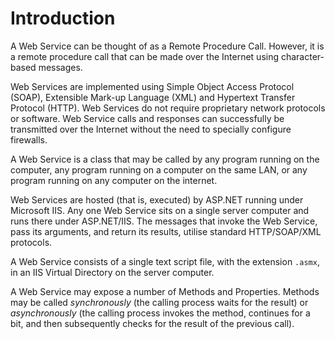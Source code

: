 <h1 class="heading"><span class="name">Introduction</span></h1>

A Web Service can be thought of as a Remote Procedure Call. However, it is a remote procedure call that can be made over the Internet using character-based messages.

Web Services are implemented using Simple Object Access Protocol (SOAP), Extensible Mark-up Language (XML) and Hypertext Transfer Protocol (HTTP). Web Services do not require proprietary network protocols or software. Web Service calls and responses can successfully be transmitted over the Internet without the need to specially configure firewalls.

A Web Service is a class that may be called by any program running on the computer, any program running on a computer on the same LAN, or any program running on any computer on the internet.

Web Services are hosted (that is, executed) by ASP.NET running under Microsoft IIS. Any one Web Service sits on a single server computer and runs there under ASP.NET/IIS. The messages that invoke the Web Service, pass its arguments, and return its results, utilise standard HTTP/SOAP/XML protocols.

A Web Service consists of a single text script file, with the extension `.asmx`, in an IIS Virtual Directory on the server computer.

A Web Service may expose a number of Methods and Properties. Methods may be called *synchronously* (the calling process waits for the result) or *asynchronously* (the calling process invokes the method, continues for a bit, and then subsequently checks for the result of the previous call).
